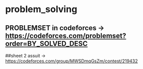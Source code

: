 # problem_solving
## PROBLEMSET in codeforces → https://codeforces.com/problemset?order=BY_SOLVED_DESC 
##sheet 2 assuit → https://codeforces.com/group/MWSDmqGsZm/contest/219432
